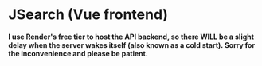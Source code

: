 # JSearch (Vue frontend)

__**I use Render's free tier to host the API backend, so there WILL be a slight delay when the server wakes itself (also known as a cold start). Sorry for the inconvenience and please be patient.**__